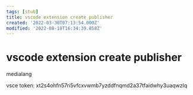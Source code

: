 ```yaml
---
tags: [stub]
title: vscode extension create publisher
created: '2022-03-30T07:13:54.000Z'
modified: '2022-08-18T16:34:39.858Z'
---
```


# vscode extension create publisher

medialang

vsce token:
xt2s4ohfn57ri5vfcxvwmb7yzddfnqmd2a37tfaidwhy3uaqwzlq
